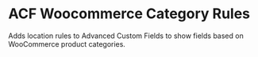 # ACF Woocommerce Category Rules
 Adds location rules to Advanced Custom Fields to show fields based on WooCommerce product categories.
